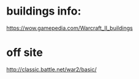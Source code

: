 # buildings info:

https://wow.gamepedia.com/Warcraft_II_buildings

# off site

http://classic.battle.net/war2/basic/

